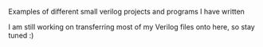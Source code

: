 Examples of different small verilog projects and programs I have written

I am still working on transferring most of my Verilog files onto here, so stay tuned :)
